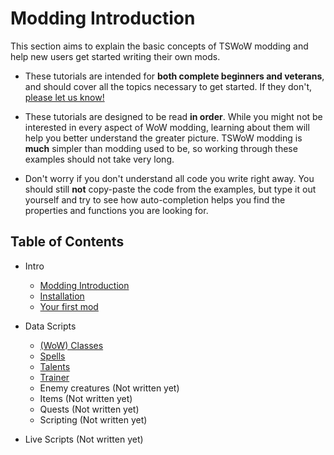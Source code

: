# Modding Introduction

This section aims to explain the basic concepts of TSWoW modding and help new users get started writing their own mods. 

- These tutorials are intended for **both complete beginners and veterans**, and should cover all the topics necessary to get started. If they don't, [please let us know!](https://github.com/tswow/tswow/issues)

- These tutorials are designed to be read **in order**. While you might not be interested in every aspect of WoW modding, learning about them will help you better understand the greater picture. TSWoW modding is **much** simpler than modding used to be, so working through these examples should not take very long.

- Don't worry if you don't understand all code you write right away. You should still **not** copy-paste the code from the examples, but type it out yourself and try to see how auto-completion helps you find the properties and functions you are looking for.

## Table of Contents

- Intro
    - [Modding Introduction](1_ModdingIntroduction.md)
    - [Installation](2_Installation.md)
    - [Your first mod](3_YourFirstModule.md)
- Data Scripts
    - [(WoW) Classes](4_CustomClass.md)
    - [Spells](5_CustomSpells.md)
    - [Talents](6_CustomTalents.md)
    - [Trainer](7_CustomTrainer.md)
    - Enemy creatures (Not written yet)
    - Items (Not written yet)
    - Quests (Not written yet)
    - Scripting (Not written yet)

- Live Scripts (Not written yet)
